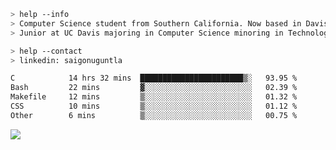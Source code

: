 ````bash
> help --info
> Computer Science student from Southern California. Now based in Davis, CA.
> Junior at UC Davis majoring in Computer Science minoring in Technology Management.
````

````bash
> help --contact
> linkedin: saigonuguntla
````

<!--START_SECTION:waka-->

```txt
C            14 hrs 32 mins  ███████████████████████▒░   93.95 %
Bash         22 mins         ▓░░░░░░░░░░░░░░░░░░░░░░░░   02.39 %
Makefile     12 mins         ▒░░░░░░░░░░░░░░░░░░░░░░░░   01.32 %
CSS          10 mins         ▒░░░░░░░░░░░░░░░░░░░░░░░░   01.12 %
Other        6 mins          ▒░░░░░░░░░░░░░░░░░░░░░░░░   00.75 %
```

<!--END_SECTION:waka-->

![](https://komarev.com/ghpvc/?username=saigonu&color=6A8AFF)